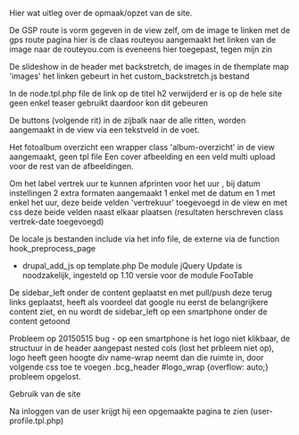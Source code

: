 Hier wat uitleg over de opmaak/opzet van de site.

De GSP route is vorm gegeven in de view zelf, om de image te linken met de gps route pagina
    hier is de claas routeyou aangemaakt
    het linken van de image naar de routeyou.com is eveneens hier toegepast, tegen mijn zin

De slideshow in de header met backstretch, de images in de themplate map 'images' het linken
gebeurt in het custom_backstretch.js bestand

In de node.tpl.php file de link op de  titel h2 verwijderd er is op de hele site geen enkel teaser
gebruikt daardoor kon dit gebeuren

De buttons (volgende rit) in de zijbalk naar de alle ritten, worden aangemaakt in de view via een
tekstveld in de voet.

Het fotoalbum overzicht een wrapper class 'album-overzicht' in de view aangemaakt, geen tpl file
Een cover afbeelding en een veld multi upload voor de rest van de afbeeldingen.

Om het label vertrek uur te kunnen afprinten voor het uur , bij datum instellingen 2  extra formaten
aangemaakt 1 enkel met de datum en 1 met enkel het uur, deze beide velden 'vertrekuur' toegevoegd
in de view en met css deze beide velden naast elkaar plaatsen
(resultaten herschreven class vertrek-date toegevoegd)

De locale js bestanden include via het info file, de externe via de function hook_preprocess_page
 - drupal_add_js op template.php
De module jQuery Update is noodzakelijk, ingesteld op 1.10 versie voor de module FooTable

De sidebar_left onder de content geplaatst en met pull/push deze terug links geplaatst, heeft
als voordeel dat google nu eerst de belangrijkere content ziet, en nu wordt de sidebar_left
op een smartphone onder de content getoond

Probleem op 20150515 bug - op een smartphone is het logo niet klikbaar, de structuur in de
header aangepast nested cols (lost het prbleem niet op),
logo heeft geen hoogte div name-wrap neemt dan die ruimte in, door volgende css toe te
voegen .bcg_header #logo_wrap {overflow: auto;} probleem opgelost.

Gebruik van de site

Na inloggen van de user krijgt hij een opgemaakte pagina te zien (user-profile.tpl.php)